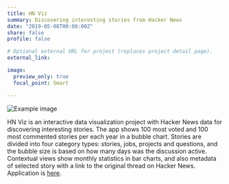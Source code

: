 ```yaml
---
title: HN Viz
summary: Discovering interesting stories from Hacker News
date: "2019-05-08T00:00:00Z"
share: false
profile: false

# Optional external URL for project (replaces project detail page).
external_link:

image:
  preview_only: true
  focal_point: Smart

---
```


![Example image](/img/hn-viz-1.png)

HN Viz is an interactive data visualization project with Hacker News data for discovering interesting stories. The app shows 100 most voted and 100 most commented stories per each year in a bubble chart. Stories are divided into four category types: stories, jobs, projects and questions, and the bubble size is based on how many days was the discussion active. Contextual views show monthly statistics in bar charts, and also metadata of selected story with a link to the original thread on Hacker News. Application is [here](http://hn-viz.herokuapp.com/).
